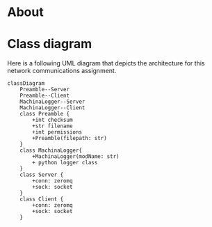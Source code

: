 # About 

# Class diagram

Here is a following UML diagram that depicts the architecture for this network communications assignment.

```mermaid
classDiagram
    Preamble--Server
    Preamble--Client
    MachinaLogger--Server
    MachinaLogger--Client
    class Preamble {
        +int checksum
        +str filename
        +int permissions
        +Preamble(filepath: str)
    }
    class MachinaLogger{
        +MachinaLogger(modName: str)
        + python logger class
    }
    class Server {
        +conn: zeromq
        +sock: socket
    }
    class Client {
        +conn: zeromq
        +sock: socket
    }
```